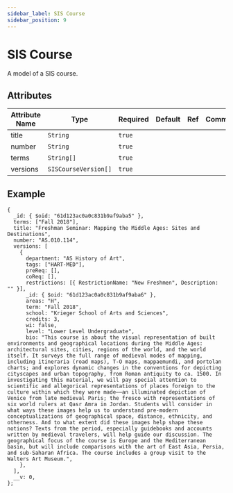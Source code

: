 ```yaml
---
sidebar_label: SIS Course
sidebar_position: 9
---
```


# SIS Course

A model of a SIS course.

## Attributes

| Attribute Name | Type                 | Required | Default | Ref | Comments |
| -------------- | -------------------- | -------- | ------- | --- | -------- |
| title          | `String`             | `true`   |         |     |          |
| number         | `String`             | `true`   |         |     |          |
| terms          | `String[]`           | `true`   |         |     |          |
| versions       | `SISCourseVersion[]` | `true`   |         |     |          |

## Example

```
{
  _id: { $oid: "61d123ac0a0c831b9af9aba5" },
  terms: ["Fall 2018"],
  title: "Freshman Seminar: Mapping the Middle Ages: Sites and Destinations",
  number: "AS.010.114",
  versions: [
    {
      department: "AS History of Art",
      tags: ["HART-MED"],
      preReq: [],
      coReq: [],
      restrictions: [{ RestrictionName: "New Freshmen", Description: "" }],
      _id: { $oid: "61d123ac0a0c831b9af9aba6" },
      areas: "H",
      term: "Fall 2018",
      school: "Krieger School of Arts and Sciences",
      credits: 3,
      wi: false,
      level: "Lower Level Undergraduate",
      bio: "This course is about the visual representation of built environments and geographical locations during the Middle Ages: architectural sites, cities, regions of the world, and the world itself. It surveys the full range of medieval modes of mapping, including itineraria (road maps), T-O maps, mappaemundi, and portolan charts; and explores dynamic changes in the conventions for depicting cityscapes and urban topography, from Roman antiquity to ca. 1500. In investigating this material, we will pay special attention to scientific and allegorical representations of places foreign to the culture within which they were made––an illuminated depiction of Venice from late medieval Paris; the fresco with representations of six world rulers at Qasr Amra in Jordan. Students will consider in what ways these images help us to understand pre-modern conceptualizations of geographical space, distance, ethnicity, and otherness. And to what extent did these images help shape these notions? Texts from the period, especially guidebooks and accounts written by medieval travelers, will help guide our discussion. The geographical focus of the course is Europe and the Mediterranean basin, but will include comparisons with the art of East Asia, Persia, and sub-Saharan Africa. The course includes a group visit to the Walters Art Museum.",
    },
  ],
  __v: 0,
};
```
